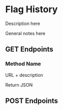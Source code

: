 # Flag History

Description here

General notes here

## GET Endpoints

### Method Name

URL + description

Return JSON
</br>


## POST Endpoints